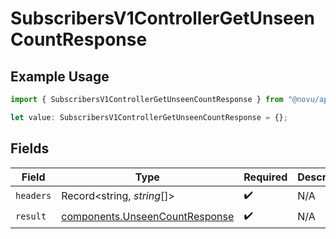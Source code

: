 # SubscribersV1ControllerGetUnseenCountResponse

## Example Usage

```typescript
import { SubscribersV1ControllerGetUnseenCountResponse } from "@novu/api/models/operations";

let value: SubscribersV1ControllerGetUnseenCountResponse = {};
```

## Fields

| Field                                                                            | Type                                                                             | Required                                                                         | Description                                                                      |
| -------------------------------------------------------------------------------- | -------------------------------------------------------------------------------- | -------------------------------------------------------------------------------- | -------------------------------------------------------------------------------- |
| `headers`                                                                        | Record<string, *string*[]>                                                       | :heavy_check_mark:                                                               | N/A                                                                              |
| `result`                                                                         | [components.UnseenCountResponse](../../models/components/unseencountresponse.md) | :heavy_check_mark:                                                               | N/A                                                                              |